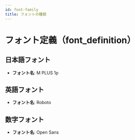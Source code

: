 ```yaml
---
id: font-family
title: フォントの種類
---
```


# フォント定義（font_definition）

## 日本語フォント
- **フォント名**: M PLUS 1p

## 英語フォント
- **フォント名**: Roboto

## 数字フォント
- **フォント名**: Open Sans
